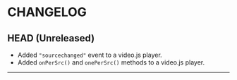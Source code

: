 CHANGELOG
=========

## HEAD (Unreleased)
* Added `"sourcechanged"` event to a video.js player.
* Added `onPerSrc()` and `onePerSrc()` methods to a video.js player.

--------------------
